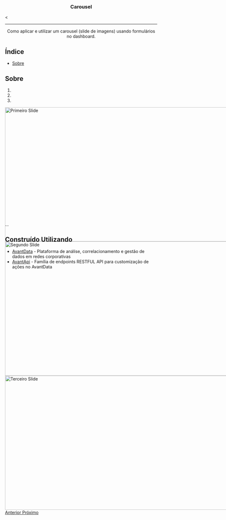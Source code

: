 <h3 align="center">Carousel</h3><

---

<p align="center"> Como aplicar e utilizar um carousel (slide de imagens) usando formulários no dashboard.
    <br> 
</p>

## Índice

- [Sobre](#about)

## Sobre <a name = "about"></a>
<div id="carouselId" class="carousel slide " data-ride="carousel" style="height: 443px; width: 1100px;">    
    <ol class="carousel-indicators">
      <li data-target="#carouselId" data-slide-to="0" class="active"></li>
      <li data-target="#carouselId" data-slide-to="1"></li>
      <li data-target="#carouselId" data-slide-to="2"></li>
    </ol>    
    <div class="carousel-inner">        
      <div class="carousel-item active">
        <img class="d-block w-100" src="https://i.imgur.com/nIe5gQ3.png" alt="Primeiro Slide" style="height: 443px; width: 1100px;">
      </div>      
      <div class="carousel-item">
        <img class="d-block w-100" src="https://i.imgur.com/TLCoE7u.png" alt="Segundo Slide" style="height: 443px; width: 1100px;">
      </div>      
      <div class="carousel-item">
        <img class="d-block w-100" src="https://i.imgur.com/cqgv6LH.png" alt="Terceiro Slide" style="height: 443px; width: 1100px;">
      </div>      
    </div>    
    <a class="carousel-control-prev" href="#carouselId" role="button" data-slide="prev">
      <span class="">Anterior</span>
    </a>
    <a class="carousel-control-next" href="#carouselId" role="button" data-slide="next">
      <span class="">Próximo</span>
    </a>    
</div>
<script>
    $(document).ready(function () {
        $('.carousel').carousel({
            interval: 3000
        })            
    });    
</script>
...

## Construído Utilizando <a name = "built_using"></a>

- [AvantData](https://www.avantdata.com.br/) - Plataforma de análise, correlacionamento e gestão de dados em redes corporativas
- [AvantApi](https://avantapi.avantsec.com.br/) - Família de endpoints RESTFUL API para customização de ações no AvantData